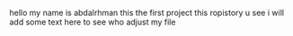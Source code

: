 hello my name is abdalrhman this the first project  this ropistory u see
i  will add some text here to see who adjust my file 
